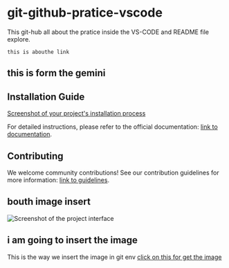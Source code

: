 # git-github-pratice-vscode
This git-hub all about the pratice inside the VS-CODE and README file explore.

```
this is abouthe link
```

## this is form the gemini

## Installation Guide

[Screenshot of your project's installation process](images/install_screenshot.png)

For detailed instructions, please refer to the official documentation: [link to documentation](https://yourproject.com/docs).

## Contributing

We welcome community contributions! See our contribution guidelines for more information: [link to guidelines](https://yourproject.com/contrib).

## bouth image insert

![Screenshot of the project interface](images/screenshot.png)

## i am going to insert the image 

This is the way we insert the image in git env [click on this for get the image](png-clipart-computer-icons-pro-git-github-logo-text-logo-thumbnail.png)



